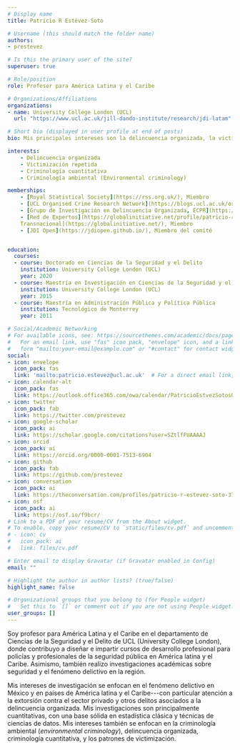 ```yaml
---
# Display name
title: Patricio R Estévez-Soto

# Username (this should match the folder name)
authors:
- prestevez

# Is this the primary user of the site?
superuser: true

# Role/position
role: Profesor para América Latina y el Caribe

# Organizations/Affiliations
organizations:
- name: University College London (UCL)
  url: "https://www.ucl.ac.uk/jill-dando-institute/research/jdi-latam"

# Short bio (displayed in user profile at end of posts)
bio: Mis principales intereses son la delincuencia organizada, la victimización repetida, la prevención del delito, y el fenómeno delictivo en América Latina y el Caribe.

interests:
    - Delincuencia organizada
    - Victimización repetida
    - Criminología cuantitativa
    - Criminología ambiental (Environmental criminology)

memberships:
    - [Royal Statistical Society](https://rss.org.uk/), Miembro
    - [UCL Organised Crime Research Network](https://blogs.ucl.ac.uk/organised-crime/about-ocrn/), Co-fundador
    - [Grupo de Investigación en Delincuencia Organizada, ECPR](https://ecpr.eu/profile/PatricioRodrigoEst%C3%A9vezSoto), Miembro
    - [Red de Expertos](https://globalinitiative.net/profile/patricio-r-estevez-soto/) de la [Iniciativa Global Contra la Delincuencia Organizada
    Transnacional](https://globalinitiative.net/), Miembro
    - [JDI Open](https://jdiopen.github.io/), Miembro del comité


education:
  courses:
  - course: Doctorado en Ciencias de la Seguridad y el Delito
    institution: University College London (UCL)
    year: 2020
  - course: Maestría en Investigación en Ciencias de la Seguridad y el Delito
    institution: University College London (UCL)
    year: 2015
  - course: Maestría en Administración Pública y Política Pública
    institution: Tecnológico de Monterrey
    year: 2011

# Social/Academic Networking
# For available icons, see: https://sourcethemes.com/academic/docs/page-builder/#icons
#   For an email link, use "fas" icon pack, "envelope" icon, and a link in the
#   form "mailto:your-email@example.com" or "#contact" for contact widget.
social:
- icon: envelope
  icon_pack: fas
  link: 'mailto:patricio.estevez@ucl.ac.uk'  # For a direct email link, use "mailto:test@example.org".
- icon: calendar-alt
  icon_pack: fas
  link: https://outlook.office365.com/owa/calendar/PatricioEstvezSotosOfficeHours@ucl.ac.uk/bookings/
- icon: twitter
  icon_pack: fab
  link: https://twitter.com/prestevez
- icon: google-scholar
  icon_pack: ai
  link: https://scholar.google.com/citations?user=SZtlfFUAAAAJ
- icon: orcid
  icon_pack: ai
  link: https://orcid.org/0000-0001-7513-6904
- icon: github
  icon_pack: fab
  link: https://github.com/prestevez
- icon: conversation
  icon_pack: ai
  link: https://theconversation.com/profiles/patricio-r-estevez-soto-376595/articles
- icon: osf
  icon_pack: ai
  link: https://osf.io/f9bcr/
# Link to a PDF of your resume/CV from the About widget.
# To enable, copy your resume/CV to `static/files/cv.pdf` and uncomment the lines below.
# - icon: cv
#   icon_pack: ai
#   link: files/cv.pdf

# Enter email to display Gravatar (if Gravatar enabled in Config)
email: ""

# Highlight the author in author lists? (true/false)
highlight_name: false

# Organizational groups that you belong to (for People widget)
#   Set this to `[]` or comment out if you are not using People widget.
user_groups: []
---
```


Soy profesor para América Latina y el Caribe en el departamento de Ciencias de la Seguridad y el Delito de UCL (University College London), donde contribuyo a diseñar e impartir cursos de desarrollo profesional para policías y profesionales de la seguridad pública en América latina y el Caribe. Asimismo, también realizo investigaciones académicas sobre seguridad y el fenómeno delictivo en la región.

Mis intereses de investigación se enfocan en el fenómeno delictivo en México y en países de América latina y el Caribe---con particular atención a la extorsión contra el sector privado y otros delitos asociados a la delincuencia organizada. Mis investigaciones son principalmente cuantitativas, con una base sólida en estadística clásica y técnicas de ciencias de datos. Mis intereses también se enfocan en la criminología ambiental (*environmental criminology*), delincuencia organizada, criminología cuantitativa, y los patrones de victimización.
